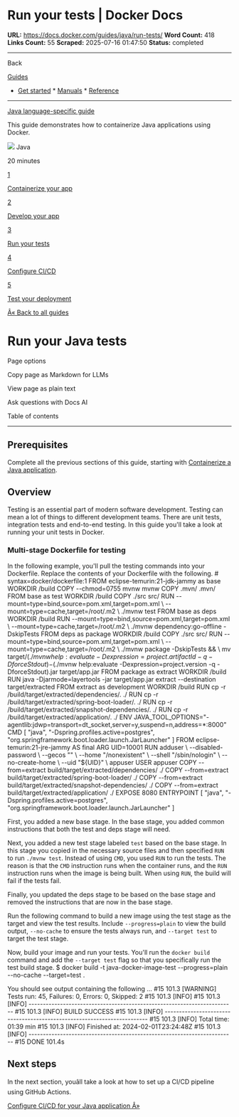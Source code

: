 # Run your tests | Docker Docs

**URL:** https://docs.docker.com/guides/java/run-tests/
**Word Count:** 418
**Links Count:** 55
**Scraped:** 2025-07-16 01:47:50
**Status:** completed

---

Back

[Guides](https://docs.docker.com/guides/)

  * [Get started](https://docs.docker.com/get-started/)   * [Manuals](https://docs.docker.com/manuals/)   * [Reference](https://docs.docker.com/reference/)

* * *

[Java language-specific guide](https://docs.docker.com/guides/java/)

This guide demonstrates how to containerize Java applications using Docker.

![](https://cdn.jsdelivr.net/gh/devicons/devicon@latest/icons/java/java-original.svg) Java

20 minutes

[1](https://docs.docker.com/guides/java/containerize/)

[Containerize your app](https://docs.docker.com/guides/java/containerize/)

[2](https://docs.docker.com/guides/java/develop/)

[Develop your app](https://docs.docker.com/guides/java/develop/)

[3](https://docs.docker.com/guides/java/run-tests/)

[Run your tests](https://docs.docker.com/guides/java/run-tests/)

[4](https://docs.docker.com/guides/java/configure-ci-cd/)

[Configure CI/CD](https://docs.docker.com/guides/java/configure-ci-cd/)

[5](https://docs.docker.com/guides/java/deploy/)

[Test your deployment](https://docs.docker.com/guides/java/deploy/)

[Â« Back to all guides](https://docs.docker.com/guides/)

# Run your Java tests

Page options

Copy page as Markdown for LLMs

View page as plain text

Ask questions with Docs AI

Table of contents

* * *

## Prerequisites

Complete all the previous sections of this guide, starting with [Containerize a Java application](https://docs.docker.com/guides/java/containerize/).

## Overview

Testing is an essential part of modern software development. Testing can mean a lot of things to different development teams. There are unit tests, integration tests and end-to-end testing. In this guide you'll take a look at running your unit tests in Docker.

### Multi-stage Dockerfile for testing

In the following example, you'll pull the testing commands into your Dockerfile. Replace the contents of your Dockerfile with the following.               # syntax=docker/dockerfile:1          FROM eclipse-temurin:21-jdk-jammy as base     WORKDIR /build     COPY --chmod=0755 mvnw mvnw     COPY .mvn/ .mvn/          FROM base as test     WORKDIR /build     COPY ./src src/     RUN --mount=type=bind,source=pom.xml,target=pom.xml \         --mount=type=cache,target=/root/.m2 \         ./mvnw test          FROM base as deps     WORKDIR /build     RUN --mount=type=bind,source=pom.xml,target=pom.xml \         --mount=type=cache,target=/root/.m2 \         ./mvnw dependency:go-offline -DskipTests          FROM deps as package     WORKDIR /build     COPY ./src src/     RUN --mount=type=bind,source=pom.xml,target=pom.xml \         --mount=type=cache,target=/root/.m2 \         ./mvnw package -DskipTests && \         mv target/$(./mvnw help:evaluate -Dexpression=project.artifactId -q -DforceStdout)-$(./mvnw help:evaluate -Dexpression=project.version -q -DforceStdout).jar target/app.jar          FROM package as extract     WORKDIR /build     RUN java -Djarmode=layertools -jar target/app.jar extract --destination target/extracted          FROM extract as development     WORKDIR /build     RUN cp -r /build/target/extracted/dependencies/. ./     RUN cp -r /build/target/extracted/spring-boot-loader/. ./     RUN cp -r /build/target/extracted/snapshot-dependencies/. ./     RUN cp -r /build/target/extracted/application/. ./     ENV JAVA_TOOL_OPTIONS="-agentlib:jdwp=transport=dt_socket,server=y,suspend=n,address=*:8000"     CMD [ "java", "-Dspring.profiles.active=postgres", "org.springframework.boot.loader.launch.JarLauncher" ]          FROM eclipse-temurin:21-jre-jammy AS final     ARG UID=10001     RUN adduser \         --disabled-password \         --gecos "" \         --home "/nonexistent" \         --shell "/sbin/nologin" \         --no-create-home \         --uid "${UID}" \         appuser     USER appuser     COPY --from=extract build/target/extracted/dependencies/ ./     COPY --from=extract build/target/extracted/spring-boot-loader/ ./     COPY --from=extract build/target/extracted/snapshot-dependencies/ ./     COPY --from=extract build/target/extracted/application/ ./     EXPOSE 8080     ENTRYPOINT [ "java", "-Dspring.profiles.active=postgres", "org.springframework.boot.loader.launch.JarLauncher" ]

First, you added a new base stage. In the base stage, you added common instructions that both the test and deps stage will need.

Next, you added a new test stage labeled `test` based on the base stage. In this stage you copied in the necessary source files and then specified `RUN` to run `./mvnw test`. Instead of using `CMD`, you used `RUN` to run the tests. The reason is that the `CMD` instruction runs when the container runs, and the `RUN` instruction runs when the image is being built. When using `RUN`, the build will fail if the tests fail.

Finally, you updated the deps stage to be based on the base stage and removed the instructions that are now in the base stage.

Run the following command to build a new image using the test stage as the target and view the test results. Include `--progress=plain` to view the build output, `--no-cache` to ensure the tests always run, and `--target test` to target the test stage.

Now, build your image and run your tests. You'll run the `docker build` command and add the `--target test` flag so that you specifically run the test build stage.               $ docker build -t java-docker-image-test --progress=plain --no-cache --target=test .     

You should see output containing the following               ...          #15 101.3 [WARNING] Tests run: 45, Failures: 0, Errors: 0, Skipped: 2     #15 101.3 [INFO]     #15 101.3 [INFO] ------------------------------------------------------------------------     #15 101.3 [INFO] BUILD SUCCESS     #15 101.3 [INFO] ------------------------------------------------------------------------     #15 101.3 [INFO] Total time:  01:39 min     #15 101.3 [INFO] Finished at: 2024-02-01T23:24:48Z     #15 101.3 [INFO] ------------------------------------------------------------------------     #15 DONE 101.4s     

## Next steps

In the next section, youâll take a look at how to set up a CI/CD pipeline using GitHub Actions.

[Configure CI/CD for your Java application Â»](https://docs.docker.com/guides/java/configure-ci-cd/)